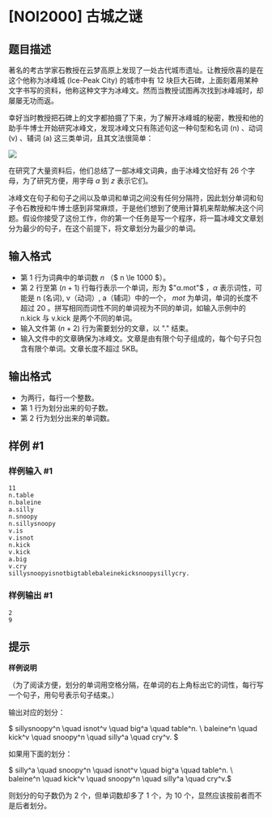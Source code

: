 # [NOI2000] 古城之谜

## 题目描述

著名的考古学家石教授在云梦高原上发现了一处古代城市遗址。让教授欣喜的是在这个他称为冰峰城 (Ice-Peak City) 的城市中有 $12$ 块巨大石碑，上面刻着用某种文字书写的资料，他称这种文字为冰峰文。然而当教授试图再次找到冰峰城时，却屡屡无功而返。

幸好当时教授把石碑上的文字都拍摄了下来，为了解开冰峰城的秘密，教授和他的助手牛博士开始研究冰峰文，发现冰峰文只有陈述句这一种句型和名词 (n) 、动词 (v) 、辅词 (a) 这三类单词，且其文法很简单：

![](https://cdn.luogu.com.cn/upload/image_hosting/fj2tbbqd.png)

在研究了大量资料后，他们总结了一部冰峰文词典，由于冰峰文恰好有 $26$ 个字母，为了研究方便，用字母 $a$ 到 $z$ 表示它们。

冰峰文在句子和句子之间以及单词和单词之间没有任何分隔符，因此划分单词和句子令石教授和牛博士感到非常麻烦，于是他们想到了使用计算机来帮助解决这个问题。假设你接受了这份工作，你的第一个任务是写一个程序，将一篇冰峰文文章划分为最少的句子，在这个前提下，将文章划分为最少的单词。


## 输入格式

-	第 $1$ 行为词典中的单词数 $n$ （$ n \le 1000 $）。
-	第 $2$ 行至第 $(n+1)$ 行每行表示一个单词，形为 $"α.mot"$ ，$α$ 表示词性，可能是 n (名词), v（动词）, a（辅词）中的一个， $mot$ 为单词，单词的长度不超过 $20$ 。拼写相同而词性不同的单词视为不同的单词，如输入示例中的 n.kick 与 v.kick 是两个不同的单词。
-	输入文件第 $(n+2)$ 行为需要划分的文章，以 "." 结束。
-	输入文件中的文章确保为冰峰文。文章是由有限个句子组成的，每个句子只包含有限个单词。文章长度不超过 5KB。


## 输出格式

-	为两行，每行一个整数。
-	第 $1$ 行为划分出来的句子数。
-	第 $2$ 行为划分出来的单词数。


## 样例 #1

### 样例输入 #1
```
11
n.table
n.baleine
a.silly
n.snoopy
n.sillysnoopy
v.is
v.isnot
n.kick
v.kick
a.big
v.cry
sillysnoopyisnotbigtablebaleinekicksnoopysillycry.
```

### 样例输出 #1

```
2
9
```

## 提示

**样例说明**

（为了阅读方便，划分的单词用空格分隔，在单词的右上角标出它的词性，每行写一个句子，用句号表示句子结束。）

输出对应的划分：

$ sillysnoopy^n \quad isnot^v \quad big^a \quad table^n. \\
baleine^n \quad kick^v \quad snoopy^n \quad silly^a \quad cry^v. $

如果用下面的划分：

$ silly^a \quad snoopy^n \quad isnot^v \quad big^a \quad table^n. \\
baleine^n \quad kick^v \quad snoopy^n \quad silly^a \quad cry^v.$

则划分的句子数仍为 $2$ 个，但单词数却多了 $1$ 个，为 $10$ 个，显然应该按前者而不是后者划分。


